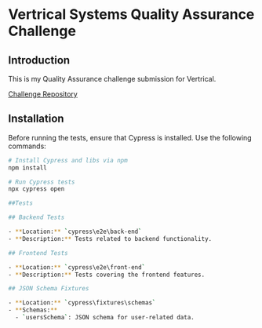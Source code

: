 # Vertrical Systems Quality Assurance Challenge

## Introduction

This is my Quality Assurance challenge submission for Vertrical.

[Challenge Repository](https://github.com/Vertrical/automation-tester-challenge/tree/main?tab=readme-ov-file)

## Installation

Before running the tests, ensure that Cypress is installed. Use the following commands:

```bash
# Install Cypress and libs via npm
npm install

# Run Cypress tests
npx cypress open

##Tests

## Backend Tests

- **Location:** `cypress\e2e\back-end`
- **Description:** Tests related to backend functionality.

## Frontend Tests

- **Location:** `cypress\e2e\front-end`
- **Description:** Tests covering the frontend features.

## JSON Schema Fixtures

- **Location:** `cypress\fixtures\schemas`
- **Schemas:**
  - `usersSchema`: JSON schema for user-related data.

